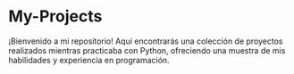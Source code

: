 # My-Projects
 
¡Bienvenido a mi repositorio! Aquí encontrarás una colección de proyectos realizados mientras practicaba con Python, ofreciendo una muestra de mis habilidades y experiencia en programación.